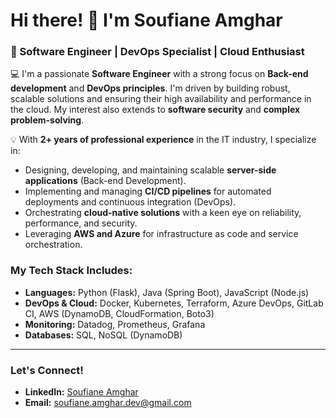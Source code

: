 # Hi there! 👋 I'm Soufiane Amghar

### 🚀 Software Engineer | DevOps Specialist | Cloud Enthusiast

💻 I'm a passionate **Software Engineer** with a strong focus on **Back-end development** and **DevOps principles**. I'm driven by building robust, scalable solutions and ensuring their high availability and performance in the cloud. My interest also extends to **software security** and **complex problem-solving**.

💡 With **2+ years of professional experience** in the IT industry, I specialize in:
* Designing, developing, and maintaining scalable **server-side applications** (Back-end Development).
* Implementing and managing **CI/CD pipelines** for automated deployments and continuous integration (DevOps).
* Orchestrating **cloud-native solutions** with a keen eye on reliability, performance, and security.
* Leveraging **AWS and Azure** for infrastructure as code and service orchestration.

### My Tech Stack Includes:
* **Languages:** Python (Flask), Java (Spring Boot), JavaScript (Node.js)
* **DevOps & Cloud:** Docker, Kubernetes, Terraform, Azure DevOps, GitLab CI, AWS (DynamoDB, CloudFormation, Boto3)
* **Monitoring:** Datadog, Prometheus, Grafana
* **Databases:** SQL, NoSQL (DynamoDB)

---

### Let's Connect!

* **LinkedIn:** [Soufiane Amghar](https://www.linkedin.com/in/soufiane-amghar/)
* **Email:** [soufiane.amghar.dev@gmail.com](mailto:soufiane.amghar.dev@gmail.com) 

<!---
SoufianeAmghar/SoufianeAmghar is a ✨ special ✨ repository because its `README.md` (this file) appears on your GitHub profile.
You can click the Preview link to take a look at your changes.
--->
